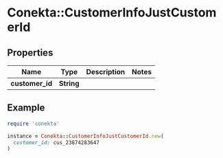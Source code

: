 # Conekta::CustomerInfoJustCustomerId

## Properties

| Name | Type | Description | Notes |
| ---- | ---- | ----------- | ----- |
| **customer_id** | **String** |  |  |

## Example

```ruby
require 'conekta'

instance = Conekta::CustomerInfoJustCustomerId.new(
  customer_id: cus_23874283647
)
```

